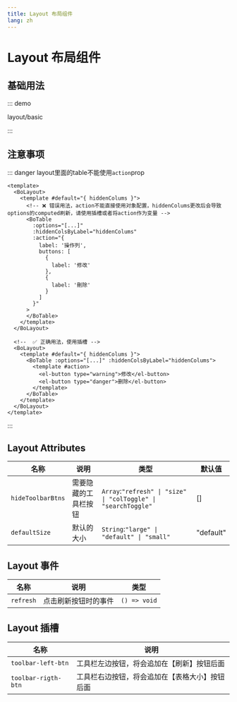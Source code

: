 ```yaml
---
title: Layout 布局组件
lang: zh
---
```


# Layout 布局组件

## 基础用法

::: demo

layout/basic

:::

## 注意事项

::: danger layout里面的table不能使用`action`prop

```vue
<template>
  <BoLayout>
    <template #default="{ hiddenColums }">
      <!-- ❌ 错误用法，action不能直接使用对象配置，hiddenColums更改后会导致options的computed刷新，请使用插槽或者将action作为变量 -->
      <BoTable
        :options="[...]"
        :hiddenColsByLabel="hiddenColums"
        :action="{
          label: '操作列',
          buttons: [
            {
              label: '修改'
            },
            {
              label: '刪除'
            }
          ]
        }"
      >
      </BoTable>
    </template>
  </BoLayout>

  <!--  ✅ 正确用法，使用插槽 -->
  <BoLayout>
    <template #default="{ hiddenColums }">
      <BoTable :options="[...]" :hiddenColsByLabel="hiddenColums">
        <template #action>
          <el-button type="warning">修改</el-button>
          <el-button type="danger">删除</el-button>
        </template>
      </BoTable>
    </template>
  </BoLayout>
</template>
```

:::

## Layout Attributes

| 名称              | 说明                 | 类型                                                           | 默认值    |
| ----------------- | -------------------- | -------------------------------------------------------------- | --------- |
| `hideToolbarBtns` | 需要隐藏的工具栏按钮 | `Array`:`"refresh" \| "size" \| "colToggle" \| "searchToggle"` | []        |
| `defaultSize`     | 默认的大小           | `String`:`"large" \| "default" \| "small"`                     | "default" |

## Layout 事件

| 名称      | 说明                 | 类型         |
| --------- | -------------------- | ------------ |
| `refresh` | 点击刷新按钮时的事件 | `() => void` |

## Layout 插槽

| 名称                | 说明                                           |
| ------------------- | ---------------------------------------------- |
| `toolbar-left-btn`  | 工具栏左边按钮，将会追加在【刷新】按钮后面     |
| `toolbar-rigth-btn` | 工具栏右边按钮，将会追加在【表格大小】按钮后面 |
